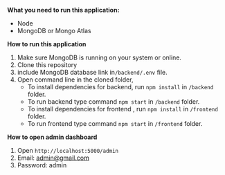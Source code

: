 
**What you need to run this application:**

 - Node 
 - MongoDB or Mongo Atlas

**How to run this application**
1. Make sure MongoDB is running on your system or online.
2. Clone this repository
3. include MongoDB database link in`/backend/.env` file.
5. Open command line in the cloned folder,
    - To install dependencies for backend, run  `npm install` in `/backend` folder.
    - To run backend type command `npm start` in `/backend` folder.
    - To install dependencies for frontend , run  `npm install` in `/frontend` folder.
    - To run frontend type command `npm start` in `/frontend` folder.

**How to open admin dashboard**
1. Open `http://localhost:5000/admin`
2. Email: admin@gmail.com
3. Password: admin
